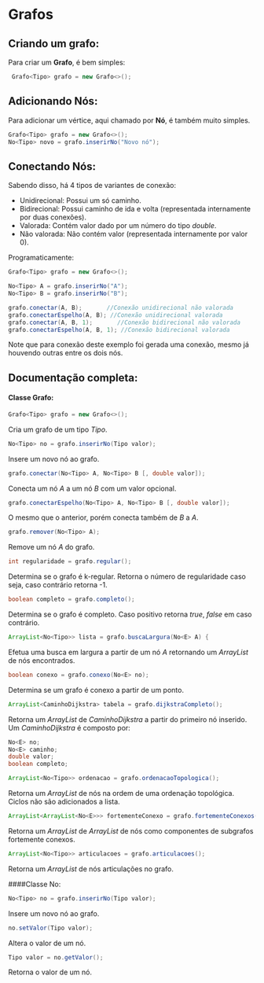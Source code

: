# Grafos

## Criando um grafo:

Para criar um __Grafo__, é bem simples:

```Java
 Grafo<Tipo> grafo = new Grafo<>();
```

## Adicionando Nós:

Para adicionar um vértice, aqui chamado por __Nó__, é também muito simples.

```Java
Grafo<Tipo> grafo = new Grafo<>();
No<Tipo> novo = grafo.inserirNo("Novo nó");
```

## Conectando Nós:

Sabendo disso, há 4 tipos de variantes de conexão:

- Unidirecional:
Possui um só caminho.
- Bidirecional: 
Possui caminho de ida e volta (representada internamente por duas conexões).
- Valorada: 
Contém valor dado por um número do tipo *double*.
- Não valorada: 
Não contém valor (representada internamente por valor 0).


Programaticamente:
```Java
Grafo<Tipo> grafo = new Grafo<>();

No<Tipo> A = grafo.inserirNo("A");
No<Tipo> B = grafo.inserirNo("B");

grafo.conectar(A, B);       //Conexão unidirecional não valorada
grafo.conectarEspelho(A, B); //Conexão unidirecional valorada
grafo.conectar(A, B, 1);       //Conexão bidirecional não valorada
grafo.conectarEspelho(A, B, 1); //Conexão bidirecional valorada
```

Note que para conexão deste exemplo foi gerada uma conexão, mesmo já houvendo outras entre os dois nós.

## Documentação completa:
 
#### Classe Grafo:
```Java
Grafo<Tipo> grafo = new Grafo<>();
```
Cria um grafo de um tipo *Tipo*.

```Java
No<Tipo> no = grafo.inserirNo(Tipo valor);
```
Insere um novo nó ao grafo.

```Java
grafo.conectar(No<Tipo> A, No<Tipo> B [, double valor]);
```
Conecta um nó *A* a um nó *B* com um valor opcional.

```Java
grafo.conectarEspelho(No<Tipo> A, No<Tipo> B [, double valor]);
```
O mesmo que o anterior, porém conecta também de *B* a *A*.

```Java
grafo.remover(No<Tipo> A);
```
Remove um nó *A* do grafo.

```Java
int regularidade = grafo.regular();
```
Determina se o grafo é k-regular. Retorna o número de regularidade caso seja, caso contrário retorna -1.

```Java
boolean completo = grafo.completo();
```
Determina se o grafo é completo. Caso positivo retorna *true*, *false* em caso contrário.

```Java
ArrayList<No<Tipo>> lista = grafo.buscaLargura(No<E> A) {
```
Efetua uma busca em largura a partir de um nó *A* retornando um *ArrayList* de nós encontrados.

```Java
boolean conexo = grafo.conexo(No<E> no);
```
Determina se um grafo é conexo a partir de um ponto.

```Java
ArrayList<CaminhoDijkstra> tabela = grafo.dijkstraCompleto();
```
Retorna um *ArrayList* de *CaminhoDijkstra* a partir do primeiro nó inserido.
Um *CaminhoDijkstra* é composto por:
```Java
No<E> no;
No<E> caminho;
double valor;
boolean completo;
```

```Java
ArrayList<No<Tipo>> ordenacao = grafo.ordenacaoTopologica();
```
Retorna um *ArrayList* de nós na ordem de uma ordenação topológica. Ciclos não são adicionados a lista.

```Java
ArrayList<ArrayList<No<E>>> fortementeConexo = grafo.fortementeConexos();
```
Retorna um *ArrayList* de *ArrayList* de nós como componentes de subgrafos fortemente conexos.

```Java
ArrayList<No<Tipo>> articulacoes = grafo.articulacoes();
```
Retorna um *ArrayList* de nós articulações no grafo.

####Classe No:
```Java
No<Tipo> no = grafo.inserirNo(Tipo valor);
```
Insere um novo nó ao grafo.

```Java
no.setValor(Tipo valor);
```
Altera o valor de um nó.

```Java
Tipo valor = no.getValor();
```
Retorna o valor de um nó.

